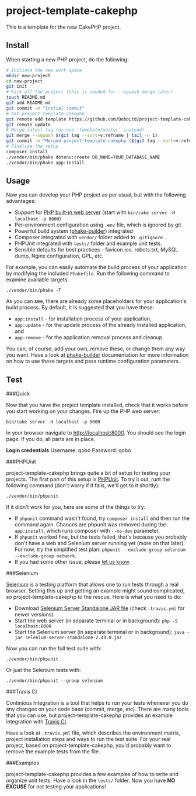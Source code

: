 project-template-cakephp
========================

This is a template for the new CakePHP project.

Install
-------

When starting a new PHP project, do the following:

```bash
# Initiate the new work space
mkdir new-project
cd new-project
git init
# Kick off the project (this is needed for --squash merge later)
touch README.md
git add README.md
git commit -m "Initial commit"
# Get project-template-cakephp
git remote add template https://github.com/QoboLtd/project-template-cakephp.git
git remote update
# Merge latest tag (or use 'template/master' instead)
git merge --squash $(git tag --sort=v:refname | tail -n 1)
git commit -m "Merged project-template-cakephp ($(git tag --sort=v:refname | tail -n 1))"
# Finalize the setup
composer install
./vendor/bin/phake dotenv:create DB_NAME=YOUR_DATABASE_NAME
./vendor/bin/phake app:install
```

Usage
-----

Now you can develop your PHP project as per usual, but with the following
advantages:

* Support for [PHP built-in web server](http://php.net/manual/en/features.commandline.webserver.php) (start with ```bin/cake server -H localhost -p 8000```)
* Per-environment configuration using ```.env``` file, which is ignored by git
* Powerful build system ([phake-builder](https://github.com/QoboLtd/phake-builder)) integrated
* Composer integrated with ```vendor/``` folder added to ```.gitignore``` .
* PHPUnit integrated with ```tests/``` folder and example unit tests.
* Sensible defaults for best practices - favicon.ico, robots.txt, MySQL dump, Nginx configuration, GPL, etc.

For example, you can easily automate the build process of your application
by modifying the included ```Phakefile```.  Run the following command to examine
available targets:

```
./vendor/bin/phake -T
```

As you can see, there are already some placeholders for your application's build
process.  By default, it is suggested that you have these:

* ```app:install``` - for installation process of your application,
* ```app:update``` - for the update process of the already installed application, and
* ```app:remove``` - for the application removal process and cleanup.

You can, of course, add your own, remove these, or change them any way you want.  Have a look at
[phake-builder](https://github.com/QoboLtd/phake-builder) documentation for more information on how
to use these targets and pass runtime configuration parameters.


Test
----

###Quick

Now that you have the project template installed, check that it works
before you start working on your changes.  Fire up the PHP web server:

```
bin/cake server -H localhost -p 8000
```

In your browser navigate to [http://localhost:8000](http://localhost:8000).
You should see the login page.  If you do, all parts
are in place.

**Login credentials**
Username: qobo
Password: qobo

###PHPUnit

project-template-cakephp brings quite a bit of setup for testing your projects.  The
first part of this setup is [PHPUnit](https://phpunit.de/).  To try it out,
runt the following command (don't worry if it fails, we'll get to it shortly):

```
./vendor/bin/phpunit
```

If it didn't work for you, here are some of the things to try:

* If ```phpunit``` command wasn't found, try ```composer install``` and then run the command again.  Chances are phpunit was removed during the ```app:install```, which runs composer with ```--no-dev``` parameter.
* If ```phpunit``` worked fine, but the tests failed, that's because you probably don't have a web and Selenium server running yet (more on that later).  For now, try the simplified test plan: ```phpunit --exclude-group selenium --exclude-group network```.
* If you had some other issue, please [let us know](https://github.com/QoboLtd/project-template-cakephp/issues/new).

###Selenium

[Selenium](http://www.seleniumhq.org/) is a testing platform that allows one to run tests through a real browser.
Setting this up and getting an example might sound complicated, so project-template-cakephp
to the rescue.  Here is what you need to do:

* Download [Selenium Server Standalone JAR file](http://selenium-release.storage.googleapis.com/2.49/selenium-server-standalone-2.49.0.jar) (check ```.travis.yml``` for newer versions).
* Start the web server (in separate terminal or in background): ```php -S localhost:8000```
* Start the Selenium server (in separate terminal or in background): ```java -jar selenium-server-standalone-2.49.0.jar```

Now you can run the full test suite with:

```
./vendor/bin/phpunit
```

Or just the Selenium tests with:

```
./vendor/bin/phpunit --group selenium
```

###Travis CI

Continious Integration is a tool that helps to run your tests whenever you do any
changes on your code base (commit, merge, etc).  There are many tools that you can
use, but project-template-cakephp provides an example integration with [Travis CI](https://travis-ci.org/).

Have a look at ```.travis.yml``` file, which describes the environment matrix, project installation
steps and ways to run the test suite.  For your real project, based on project-template-cakephp, you'd probably
want to remove the example tests from the file.

###Examples

project-template-cakephp provides a few examples of how to write and organize unit tests.  Have a look
in the ```tests/``` folder.  Now you have **NO EXCUSE** for not testing your applications!



